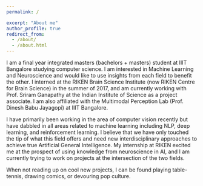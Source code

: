 ```yaml
---
permalink: /

excerpt: "About me"
author_profile: true
redirect_from: 
  - /about/
  - /about.html
---
```


I am a final year integrated masters (bachelors + masters) student at IIIT Bangalore studying computer science. I am interested in Machine Learning and Neuroscience and would like to use insights from each field to benefit the other. I interned at the RIKEN Brain Science Institute (now RIKEN Centre for Brain Science) in the summer of 2017, and am currently working with Prof. Sriram Ganapathy at the Indian Institute of Science as a project associate. I am also affiliated with the Multimodal Perception Lab (Prof. Dinesh Babu Jayagopi) at IIIT Bangalore.

I have primarily been working in the area of computer vision recently but have dabbled in all areas related to machine learning including NLP, deep learning, and reinforcement learning. I believe that we have only touched the tip of what this field offers and need new interdisciplinary approaches to achieve true Artificial General Intelligence. My internship at RIKEN excited me at the prospect of using knowledge from neuroscience in AI, and I am currently trying to work on projects at the intersection of the two fields. 

When not reading up on cool new projects, I can be found playing table-tennis, drawing comics, or devouring pop culture.
